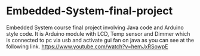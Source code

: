 Embedded-System-final-project
=============================
Embedded System course final project involving Java code and Arduino style code.
It is Arduino module with LCD, Temp sensor and Dimmer which is connected to pc via usb and activate gui fan on java
as you can see at the following link.
https://www.youtube.com/watch?v=hemJxRSowpE

